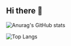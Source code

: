 ## Hi there 👋

![Anurag's GitHub stats](https://github-readme-stats.vercel.app/api?username=JackTallis&show_icons=true&theme=dark)

![Top Langs](https://github-readme-stats.vercel.app/api/top-langs/?username=JackTallis&size_weight=0.5&count_weight=0.5&show_icons=true&theme=dark)

<!--
**JackTallis/JackTallis** is a ✨ _special_ ✨ repository because its `README.md` (this file) appears on your GitHub profile.

Here are some ideas to get you started:

- 🔭 I’m currently working on ...
- 🌱 I’m currently learning ...
- 👯 I’m looking to collaborate on ...
- 🤔 I’m looking for help with ...
- 💬 Ask me about ...
- 📫 How to reach me: ...
- 😄 Pronouns: ...
- ⚡ Fun fact: ...
-->
